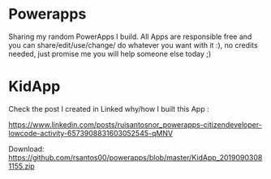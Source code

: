 # Powerapps
Sharing my random PowerApps I build. All Apps are responsible free and you can share/edit/use/change/ do whatever you want with it :), no credits needed, just promise me you will help someone else today ;)


# KidApp

Check the post I created in Linked why/how I built this App : 

https://www.linkedin.com/posts/ruisantosnor_powerapps-citizendeveloper-lowcode-activity-6573908831603052545-qMNV

Download: https://github.com/rsantos00/powerapps/blob/master/KidApp_20190903081155.zip

